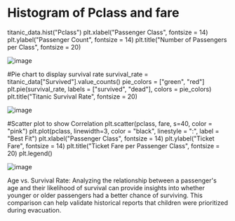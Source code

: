 # Histogram of Pclass and fare
titanic_data.hist("Pclass")
plt.xlabel("Passenger Class", fontsize = 14)
plt.ylabel("Passenger Count", fontsize = 14)
plt.title("Number of Passengers per Class", fontsize = 20)

![image](https://github.com/user-attachments/assets/990f8341-8763-4afc-9847-71ebf9b54526)

#Pie chart to display survival rate
survival_rate = titanic_data["Survived"].value_counts()
pie_colors = ["green", "red"]
plt.pie(survival_rate, labels = ["survived", "dead"], colors = pie_colors)
plt.title("Titanic Survival Rate", fontsize = 20)

![image](https://github.com/user-attachments/assets/9000aa7b-69db-4d18-ab8e-4438b170a0c3)

#Scatter plot to show Correlation
plt.scatter(pclass, fare, s=40, color = "pink")
plt.plot(pclass, linewidth=3, color = "black", linestyle = ":", label = "Best Fit")
plt.xlabel("Passenger Class", fontsize = 14)
plt.ylabel("Ticket Fare", fontsize = 14)
plt.title("Ticket Fare per Passenger Class", fontsize = 20)
plt.legend()

![image](https://github.com/user-attachments/assets/ceb41d53-7a56-4d0b-bf07-8da9bc33e572)



Age vs. Survival Rate: Analyzing the relationship between a passenger's age and their likelihood of survival can provide insights into whether younger or older passengers had a better chance of surviving. This comparison can help validate historical reports that children were prioritized during evacuation.
